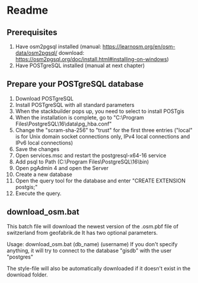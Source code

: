 # Readme

## Prerequisites
1. Have osm2pgsql installed (manual: https://learnosm.org/en/osm-data/osm2pgsql/ download:             https://osm2pgsql.org/doc/install.html#installing-on-windows)
2. Have POSTgreSQL installed (manual at next chapter)

## Prepare your POSTgreSQL database
1. Download POSTgreSQL
2. Install POSTgreSQL with all standard parameters
3. When the stackbuilder pops up, you need to select to install POSTgis
4. When the installation is complete, go to "C:\Program Files\PostgreSQL\16\data\pg_hba.conf"
5. Change the "scram-sha-256" to "trust" for the first three entries ("local" is for Unix domain socket connections only, IPv4 local connections and IPv6 local connections)
6. Save the changes
7. Open services.msc and restart the postgresql-x64-16 service
8. Add psql to Path (C:\Program Files\PostgreSQL\16\bin)
9. Open pgAdmin 4 and open the Server
10. Create a new database
11. Open the query tool for the database and enter "CREATE EXTENSION postgis;"
12. Execute the query.

## download_osm.bat
This batch file will download the newest version of the .osm.pbf file of switzerland from geofabrik.de
It has two optional parameters.

Usage: download_osm.bat (db_name) (username)
If you don't specify anything, it will try to connect to the database "gisdb" with the user "postgres"

The style-file will also be automatically downloaded if it doesn't exist in the download folder.
